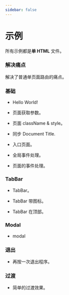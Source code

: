 ```yaml
---
sidebar: false
---
```

# 示例

<!-- ## Simple Single HTML -->
所有示例都是**单 HTML** 文件。

### 解决痛点
解决了普通单页面路由的痛点。
<source-preview name="quick-example" />

### 基础

- Hello World!
  <source-preview name="two-pages" />

- 页面获取参数。
  <source-preview name="page-get-query" />

- 页面 className & style。
  <source-preview name="class-name" />

- 同步 Document Title.
  <source-preview name="synchronize-document-title" />

- 入口页面。
  <source-preview name="entry-page" />

- 全局事件处理。
  <source-preview name="global-event-handing" />

- 页面的事件处理。
  <source-preview name="page-event-handing" />

### TabBar
- TabBar。
  <source-preview name="tabbar" />

- TabBar 带图标。
  <source-preview name="tabbar-with-icon" />

- TabBar 在顶部。
  <source-preview name="tabbar-position-top" />

### Modal
- modal
<source-preview name="modal" />

### 退出
- 再按一次退出程序。
<source-preview name="press-back-again-to-exit" />

### 过渡
- 简单的过渡效果。
  <source-preview name="transition-simple" />
